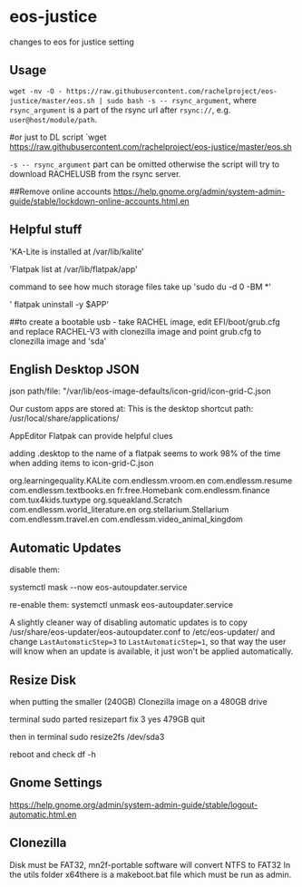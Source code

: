 # eos-justice
changes to eos for justice setting

## Usage
`wget -nv -O - https://raw.githubusercontent.com/rachelproject/eos-justice/master/eos.sh | sudo bash -s -- rsync_argument`,
where `rsync_argument` is a part of the rsync url after `rsync://`, e.g. `user@host/module/path`.

#or just to DL script
`wget https://raw.githubusercontent.com/rachelproject/eos-justice/master/eos.sh

`-s -- rsync_argument` part can be omitted otherwise the script will try to download RACHELUSB from the rsync server.

##Remove online accounts
https://help.gnome.org/admin/system-admin-guide/stable/lockdown-online-accounts.html.en

## Helpful stuff
'KA-Lite is installed at /var/lib/kalite'

'Flatpak list at /var/lib/flatpak/app'

command to see how much storage files take up 'sudo du -d 0 -BM *'

' flatpak uninstall -y $APP'

##to create a bootable usb - take RACHEL image, edit EFI/boot/grub.cfg and replace RACHEL-V3 with clonezilla image and point grub.cfg to clonezilla image and 'sda'



## English Desktop JSON

json path/file: "/var/lib/eos-image-defaults/icon-grid/icon-grid-C.json

Our custom apps are stored at:
This is the desktop shortcut path: /usr/local/share/applications/

AppEditor Flatpak can provide helpful clues

adding .desktop to the name of a flatpak seems to work 98% of the time when adding items to icon-grid-C.json

org.learningequality.KALite
com.endlessm.vroom.en
com.endlessm.resume
com.endlessm.textbooks.en
fr.free.Homebank 
com.endlessm.finance
com.tux4kids.tuxtype
org.squeakland.Scratch
com.endlessm.world_literature.en
org.stellarium.Stellarium
com.endlessm.travel.en
com.endlessm.video_animal_kingdom

## Automatic Updates
disable them:

systemctl mask --now eos-autoupdater.service

re-enable them:
systemctl unmask eos-autoupdater.service

A slightly cleaner way of disabling automatic updates is to copy /usr/share/eos-updater/eos-autoupdater.conf to /etc/eos-updater/ and change `LastAutomaticStep=3` to `LastAutomaticStep=1`, so that way the user will know when an update is available, it just won't be applied automatically.


## Resize Disk
when putting the smaller (240GB) Clonezilla image on a 480GB drive

terminal
sudo parted
resizepart
fix
3
yes
479GB
quit

then in terminal
sudo resize2fs /dev/sda3

reboot and check df -h

## Gnome Settings
https://help.gnome.org/admin/system-admin-guide/stable/logout-automatic.html.en

## Clonezilla
Disk must be FAT32, mn2f-portable software will convert NTFS to FAT32
In the utils folder x64there is a makeboot.bat file which must be run as admin.
